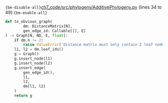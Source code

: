 `{bm-disable-all}`[ch7_code/src/phylogeny/AdditivePhylogeny.py](ch7_code/src/phylogeny/AdditivePhylogeny.py) (lines 34 to 49):`{bm-enable-all}`

```python
def to_obvious_graph(
        dm: DistanceMatrix[N],
        gen_edge_id: Callable[[], E]
) -> Graph[N, ND, E, float]:
    if dm.n != 2:
        raise ValueError('Distance matrix must only contain 2 leaf nodes')
    l1, l2 = dm.leaf_ids()
    g = Graph()
    g.insert_node(l1)
    g.insert_node(l2)
    g.insert_edge(
        gen_edge_id(),
        l1,
        l2,
        dm[l1, l2]
    )
    return g
```